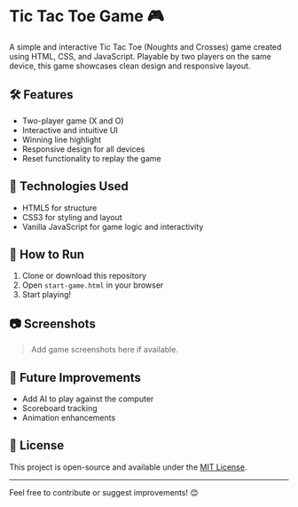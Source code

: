 # Tic Tac Toe Game 🎮

A simple and interactive Tic Tac Toe (Noughts and Crosses) game created using HTML, CSS, and JavaScript. Playable by two players on the same device, this game showcases clean design and responsive layout.

## 🛠️ Features
- Two-player game (X and O)
- Interactive and intuitive UI
- Winning line highlight
- Responsive design for all devices
- Reset functionality to replay the game

## 📁 Technologies Used
- HTML5 for structure
- CSS3 for styling and layout
- Vanilla JavaScript for game logic and interactivity

## 🚀 How to Run
1. Clone or download this repository
2. Open `start-game.html` in your browser
3. Start playing!

## 📷 Screenshots
> Add game screenshots here if available.

## 📌 Future Improvements
- Add AI to play against the computer
- Scoreboard tracking
- Animation enhancements

## 📄 License
This project is open-source and available under the [MIT License](LICENSE).

---

Feel free to contribute or suggest improvements! 😊
